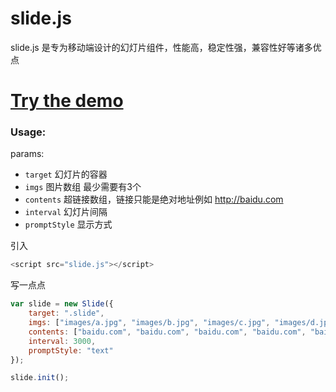 # slide.js
slide.js 是专为移动端设计的幻灯片组件，性能高，稳定性强，兼容性好等诸多优点<br>
# <a href="http://hanyang.me/demo/slide" target="_blank">Try the demo</a>
### Usage:
params: <br>
* `target` 幻灯片的容器<br>
* `imgs` 图片数组   最少需要有3个<br>
* `contents` 超链接数组，链接只能是绝对地址例如 http://baidu.com<br>
* `interval` 幻灯片间隔<br>
* `promptStyle` 显示方式<br>

引入<br>
```javascript
<script src="slide.js"></script>
```
写一点点<br>
```javascript
var slide = new Slide({
	target: ".slide",
	imgs: ["images/a.jpg", "images/b.jpg", "images/c.jpg", "images/d.jpg", "images/e.jpg"],
	contents: ["baidu.com", "baidu.com", "baidu.com", "baidu.com", "baidu.com"],
	interval: 3000,
	promptStyle: "text"
});

slide.init();
